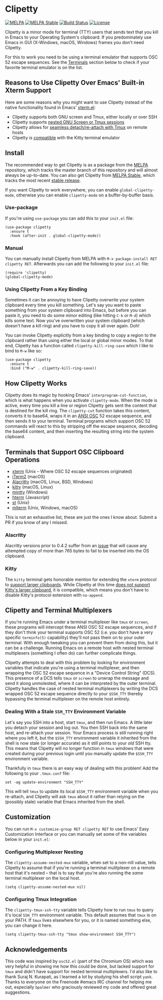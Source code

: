 

# Clipetty

[![MELPA](https://melpa.org/packages/clipetty-badge.svg)](https://melpa.org/#/clipetty)
[![MELPA Stable](https://stable.melpa.org/packages/clipetty-badge.svg)](https://stable.melpa.org/#/clipetty)
[![Build Status](https://github.com/spudlyo/clipetty/workflows/CI/badge.svg)](https://github.com/spudlyo/clipetty/actions)
[![License](http://img.shields.io/:license-gpl3-blue.svg)](http://www.gnu.org/licenses/gpl-3.0.html)

Clipetty is a minor mode for terminal (TTY) users that sends text that you kill
in Emacs to your Operating System's clipboard. If you predominately use Emacs in
GUI (X-Windows, macOS, Windows) frames you don't need Clipetty.

For this to work you need to be using a terminal emulator that supports OSC 52
escape sequences. See the [Terminals](#terminals) section below to check if your favorite
terminal emulator is on the list.


## Reasons to Use Clipetty Over Emacs' Built-in Xterm Support

Here are some reasons why you might want to use Clipetty instead of the native
functionality found in Emacs' [xterm.el](https://github.com/emacs-mirror/emacs/blob/master/lisp/term/xterm.el):

-   Clipetty supports both GNU screen and Tmux, either locally or over SSH
-   Clipetty supports [nested GNU Screen or Tmux sessions](#nested)
-   Clipetty allows for [seamless detach/re-attach with Tmux](#stale) on remote hosts
-   Clipetty is [compatible](#kitty) with the Kitty terminal emulator


## Install

The recommended way to get Clipetty is as a package from the [MELPA](https://melpa.org/#/clipetty) repository,
which tracks the master branch of this repository and will almost always be
up-to-date. You can also get Clipetty from [MELPA Stable](https://stable.melpa.org/#/clipetty), which tracks the most
recent [stable release](https://github.com/spudlyo/clipetty/releases).

If you want Clipetty to work everywhere, you can enable `global-clipetty-mode`,
otherwise you can enable `clipetty-mode` on a buffer-by-buffer basis.


### Use-package

If you're using `use-package` you can add this to your `init.el` file:

    (use-package clipetty
      :ensure t
      :hook (after-init . global-clipetty-mode))


### Manual

You can manually install Clipetty from MELPA with `M-x package-install RET
clipetty RET`. Afterwards you can add the following to your `init.el` file:

    (require 'clipetty)
    (global-clipetty-mode)


### Using Clipetty From a Key Binding

Sometimes it can be annoying to have Clipetty overwrite your system clipboard
every time you kill something. Let's say you want to paste something from your
system clipboard into Emacs, but before you can paste it, you need to do some
minor editing (like hitting `C-k` or `M-d`) which kills some text. Now you've
overwritten your system clipboard (which doesn't have a kill ring) and you have
to copy it all over again. Doh!

You can invoke Clipetty explicitly from a key binding to copy a region to
the clipboard rather than using either the local or global minor modes. To that
end, Clipetty has a function called `clipetty-kill-ring-save` which I like to bind
to `M-w` like so:

    (use-package clipetty
      :ensure t
      :bind ("M-w" . clipetty-kill-ring-save))


## How Clipetty Works

Clipetty does its magic by hooking Emacs' `interprogram-cut-function`, which is
what happens when you activate `clipetty-mode`. When the mode is active, every
time you kill a line or region Clipetty gets sent the content that is destined
for the kill ring. The `clipetty-cut` function takes this content, converts it to
base64, wraps it in an [ANSI OSC](https://en.wikipedia.org/wiki/ANSI_escape_code#Escape_sequences) 52 escape sequence, and then sends it to your
terminal. Terminal programs which support OSC 52 commands will react to this by
stripping off the escape sequence, decoding the base64 content, and then
inserting the resulting string into the system clipboard.


<a id="terminals"></a>

## Terminals that Support OSC Clipboard Operations

-   [xterm](https://invisible-island.net/xterm/ctlseqs/ctlseqs.txt) (Unix &#x2013; Where OSC 52 escape sequences originated)
-   [iTerm2](https://iterm2.com) (macOS)
-   [Alacritty](https://github.com/jwilm/alacritty) (macOS, Linux, BSD, Windows)
-   [kitty](https://sw.kovidgoyal.net/kitty/) (macOS, Linux)
-   [mintty](https://mintty.github.io/) (Windows)
-   [hterm](https://hterm.org) (Javascript)
-   [st](https://st.suckless.org/) (Unix)
-   [mlterm](https://sourceforge.net/projects/mlterm/) (Unix, Windows, macOS)

This is not an exhaustive list, these are just the ones I know about. Submit a
PR if you know of any I missed.


### Alacritty

Alacritty versions prior to 0.4.2 suffer from an [issue](https://github.com/alacritty/alacritty/issues/1002) that will cause any
attempted copy of more than 765 bytes to fail to be inserted into the OS
clipboard.


<a id="kitty"></a>

### Kitty

The `kitty` terminal gets honorable mention for extending the `xterm` protocol to
[support larger clipboards](https://sw.kovidgoyal.net/kitty/protocol-extensions.html#pasting-to-clipboard). While Clipetty at this time [does not support Kitty's
larger clipboard](https://github.com/spudlyo/clipetty/issues/1), it is compatible, which means you don't have to disable
Kitty's protocol extension with `no-append`.


## Clipetty and Terminal Multiplexers

If you're running Emacs under a terminal multiplexer like `tmux` or `screen`,
these programs will intercept these ANSI OSC 52 escape sequences, and if they
don't think your terminal supports OSC 52 (i.e. you don't have a very specific
`terminfo(5)` capability) they'll not pass them on to your outer terminal. With
enough tweaking you can prevent them from doing this, but it can be a
challenge. Running Emacs on a remote host with nested terminal multiplexers
(something I often do) can further complicate things.

Clipetty attempts to deal with this problem by looking for environment variables
that indicate you're using a terminal multiplexer, and then wrapping the OSC 52
escape sequence in a "Device Control String" (DCS). This presence of a DCS tells
`tmux` or `screen` to unwrap the message and send it along unmolested, where it
can be interpreted by the outer terminal. Clipetty handles the case of nested
terminal multiplexers by writing the DCS wrapped OSC 52 escape sequence directly
to your `$SSH_TTY` thereby bypassing the terminal multiplexer on the remote host
entirely.


<a id="stale"></a>

### Dealing With a Stale `SSH_TTY` Environment Variable

Let's say you SSH into a host, start `tmux`, and then run Emacs. A little later
you detach your session and log out. You then SSH back into the same host, and
re-attach your session. Your Emacs process is still running right where you left
it, but the `$SSH_TTY` environment variable it inherited from the shell is now
stale (or longer accurate) as it still points to your *old* SSH tty. This means
that Clipetty will no longer function in `tmux` windows that were created during
your previous login until you manually update the `$SSH_TTY` environment
variable.

Thankfully in `tmux` there is an easy way of dealing with this problem! Add the
following to your `.tmux.conf` file:

    set -ag update-environment "SSH_TTY"

This will tell `tmux` to update its local `$SSH_TTY` environment variable when
you re-attach, and Clipetty will ask `tmux` about it rather than relying on the
(possibly stale) variable that Emacs inherited from the shell.


## Customization

You can run `M-x customize-group RET clipetty RET` to use Emacs' Easy
Customization Interface or you can manually set some of the variables below in your
`init.el`:


<a id="nested"></a>

### Configuring Multiplexer Nesting

The `clipetty-assume-nested-mux` variable, when set to a non-nill value, tells
Clipetty to assume that if you're running a terminal mulitplexer on a remote
host that it's nested &#x2013; that is to say that you're also running the *same*
terminal multiplexer on the local host.

    (setq clipetty-assume-nested-mux nil)


### Configuring Tmux Integration

The `clipetty-tmux-ssh-tty` variable tells Clipetty how to run `tmux` to query it's
local `SSH_TTY` environment variable. This default assumes that `tmux` is on your
PATH.  If `tmux` lives elsewhere for you, or it is named something else, you can
change it here.

    (setq clipetty-tmux-ssh-tty "tmux show-environment SSH_TTY")


## Acknowledgements

This code was inspired by `osc52.el` (part of the Chromium OS) which was very
helpful in showing me how this could be done, but lacked support for `tmux` and
didn't have support for nested terminal multiplexers. I'd also like to thank
Suraj N. Kurapati, as I learned a lot by studying his shell script `yank`. Thanks
to everyone on the Freenode #emacs IRC channel for helping me out, especially
`bpalmer` who graciously reviewed my code and offered great suggestions.
